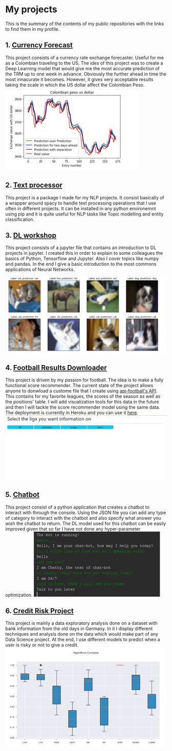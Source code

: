 # My projects
This is the summary of the contents of my public repositories with the links to find them in my profile.

## 1. [Currency Forecast](https://github.com/mihjovil/currencyForecast)
This project consists of a currency rate exchange forecaster. Useful for me as a Colombian traveling to the US. The ides of this project was to create a Deep Learning model that would give me the most accurate prediction of the TRM up to one week in advance. Obviously the further ahead in time the most innacurate it becomes. However, it gives very acceptable results taking the scale in which the US dollar affect the Colombian Peso.
![](images/COPForecaster.PNG)
## 2. [Text processor](https://github.com/mihjovil/text_processor)
This project is a package I made for my NLP projects. It consist basically of a wrapper around spacy to handle text processing operations that I use often in different projects. It can be installed in any python environemnt using pip and it is quite useful for NLP tasks like Topic modelling and entity classification.
## 3. [DL workshop](https://github.com/mihjovil/dl_workshop)
This project consists of a jupyter file that contains an introduction to DL projects in jupyter. I created this in order to explain to some colleagues the basics of Python, Tensorflow and Jupyter. Also I cover topics like numpy and pandas. In the end I give a basic introduction to the most commons applications of Neural Networks.

![](images/Cifar10_DL_Workshop.PNG)
## 4. [Football Results Downloader](https://github.com/mihjovil/api-football-client)
This project is driven by my passion for football. The idea is to make a fully functional score recommender. The current state of the project allows anyone to donwload a custome file that I create using <a href="https://dashboard.api-football.com/">api-football's API</a>. This contains for my favorite leagues, the scores of the season as well as the positions' table. I will add visualization tools for this data in the future and then I will tackle the score recommender model using the same data. The deployment is currently in Heroku and you can use it <a href="https://football-results-downloader.herokuapp.com/">here</a>.
![](images/football.PNG)

## 5. [Chatbot](https://github.com/mihjovil/chatbot)
This project consist of a python application that creates a chatbot to interact with through the console. Using the JSON file you can add any type of category to interact with the chatbot and also specify what answer you wish the chatbot to return. The DL model used for this chatbot can be easily improved given that so far I have not done any hyper-parameter optimization.
![](images/chatty_example.PNG)

## 6. [Credit Risk Project](https://github.com/mihjovil/creditAnalysis)
This project is mainly a data exploratory analysis done on a dataset with bank information from the old days in Germany. In it I display different techniques and analysis done on the data which would make part of any Data Science project. At the end, I use different models to predict when a user is risky or not to give a credit.
![](images/creditRiskModels.PNG)
